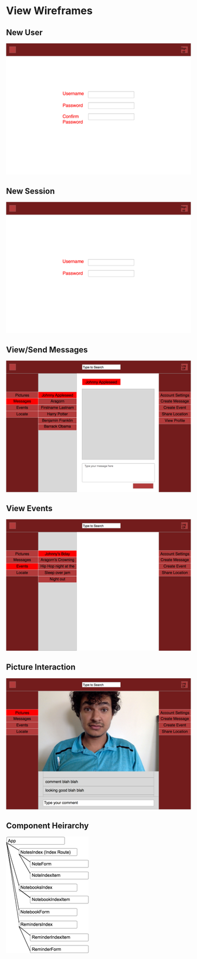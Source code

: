 # View Wireframes

## New User
![signup]

## New Session
![singin]

## View/Send Messages
![messages]

## View Events
![viewEvents]

## Picture Interaction
![viewPictures]

## Component Heirarchy
![component-heirarchy]

[signup]: ./wireframes/signup.png
[singin]: ./wireframes/signin.png
[messages]: ./wireframes/messages.png
[viewEvents]: ./wireframes/view_events.png
[viewPictures]: ./wireframes/pictures.png
[component-heirarchy]: ./wireframes/component_heirarchy.png
